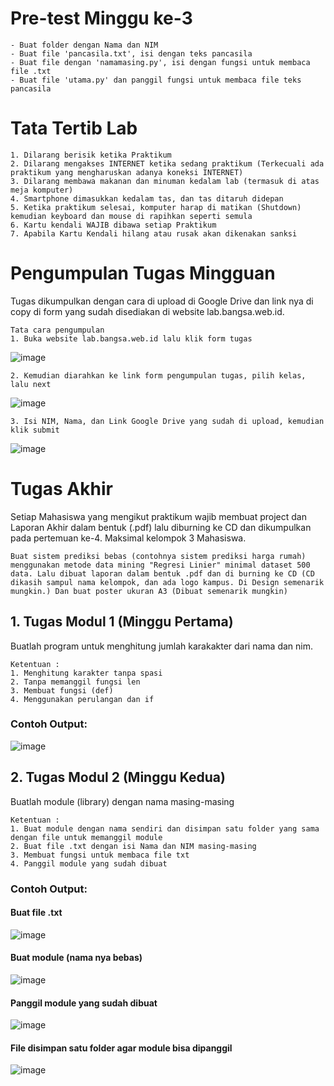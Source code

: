# Pre-test Minggu ke-3
```
- Buat folder dengan Nama dan NIM
- Buat file 'pancasila.txt', isi dengan teks pancasila
- Buat file dengan 'namamasing.py', isi dengan fungsi untuk membaca file .txt
- Buat file 'utama.py' dan panggil fungsi untuk membaca file teks pancasila
```

# Tata Tertib Lab
```
1. Dilarang berisik ketika Praktikum
2. Dilarang mengakses INTERNET ketika sedang praktikum (Terkecuali ada praktikum yang mengharuskan adanya koneksi INTERNET)
3. Dilarang membawa makanan dan minuman kedalam lab (termasuk di atas meja komputer)
4. Smartphone dimasukkan kedalam tas, dan tas ditaruh didepan
5. Ketika praktikum selesai, komputer harap di matikan (Shutdown) kemudian keyboard dan mouse di rapihkan seperti semula
6. Kartu kendali WAJIB dibawa setiap Praktikum
7. Apabila Kartu Kendali hilang atau rusak akan dikenakan sanksi
```

# Pengumpulan Tugas Mingguan
Tugas dikumpulkan dengan cara di upload di Google Drive dan link nya di copy di form yang sudah disediakan di website lab.bangsa.web.id.
```
Tata cara pengumpulan
1. Buka website lab.bangsa.web.id lalu klik form tugas
```
![image](https://user-images.githubusercontent.com/22215113/222667991-973baa48-e905-41a4-bb03-d8d7022a272e.png)
```
2. Kemudian diarahkan ke link form pengumpulan tugas, pilih kelas, lalu next
```
![image](https://user-images.githubusercontent.com/22215113/222668078-230a408e-9ed8-4e2a-a92b-4dc7d4b0359b.png)
```
3. Isi NIM, Nama, dan Link Google Drive yang sudah di upload, kemudian klik submit
```
![image](https://user-images.githubusercontent.com/22215113/222668278-85b27507-c14f-4e32-991c-7c5b217175a5.png)

# Tugas Akhir
Setiap Mahasiswa yang mengikut praktikum wajib membuat project dan Laporan Akhir dalam bentuk (.pdf) lalu diburning ke CD dan dikumpulkan pada pertemuan ke-4. Maksimal kelompok 3 Mahasiswa.
```
Buat sistem prediksi bebas (contohnya sistem prediksi harga rumah) menggunakan metode data mining "Regresi Linier" minimal dataset 500 data. Lalu dibuat laporan dalam bentuk .pdf dan di burning ke CD (CD dikasih sampul nama kelompok, dan ada logo kampus. Di Design semenarik mungkin.) Dan buat poster ukuran A3 (Dibuat semenarik mungkin)
```

## 1. Tugas Modul 1 (Minggu Pertama)
Buatlah program untuk menghitung jumlah karakakter dari nama dan nim.
```
Ketentuan :
1. Menghitung karakter tanpa spasi
2. Tanpa memanggil fungsi len
3. Membuat fungsi (def)
4. Menggunakan perulangan dan if
```
### Contoh Output:
![image](https://user-images.githubusercontent.com/22215113/222180884-8938d647-9142-4be8-b714-410f7123e24b.png)

## 2. Tugas Modul 2 (Minggu Kedua)
Buatlah module (library) dengan nama masing-masing
```
Ketentuan :
1. Buat module dengan nama sendiri dan disimpan satu folder yang sama dengan file untuk memanggil module
2. Buat file .txt dengan isi Nama dan NIM masing-masing
3. Membuat fungsi untuk membaca file txt
4. Panggil module yang sudah dibuat
```
### Contoh Output:
#### Buat file .txt
![image](https://user-images.githubusercontent.com/22215113/223308296-2e5c79bb-af30-4e6d-bfe5-6e1f07ad822d.png)
#### Buat module (nama nya bebas)
![image](https://user-images.githubusercontent.com/22215113/223308337-2e164ba2-dfa0-4c3a-9fe5-7895e5eae7b6.png)
#### Panggil module yang sudah dibuat
![image](https://user-images.githubusercontent.com/22215113/223308515-6ff4813a-f4a4-46c1-978c-68b4a3da54c6.png)
#### File disimpan satu folder agar module bisa dipanggil
![image](https://user-images.githubusercontent.com/22215113/223309214-cd1ae827-82d7-48f5-8a33-f4b0b5c11e8a.png)
